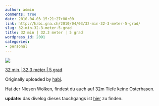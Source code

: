 ```yaml
---
author: admin
comments: true
date: 2010-04-03 15:21:27+00:00
link: http://habi.gna.ch/2010/04/03/32-min-32-3-meter-5-grad/
slug: 32-min-32-3-meter-5-grad
title: 32 min | 32.3 meter | 5 grad
wordpress_id: 2091
categories:
- personal
---
```



 [![](http://farm3.static.flickr.com/2730/4486407097_db265f73a0_m.jpg)](http://www.flickr.com/photos/habi/4486407097/)
   

 
  [32 min | 32.3 meter | 5 grad](http://www.flickr.com/photos/habi/4486407097/)
    

  Originally uploaded by [habi](http://www.flickr.com/people/habi/).
 



Hat der Niesen Wolken, findest du auch auf 32m Tiefe keine Osterhasen.
  

**update:** das divelog dieses tauchgangs ist [hier](http://habi.gna.ch/divelog/10.04.03.ralligen.pdf) zu finden.
